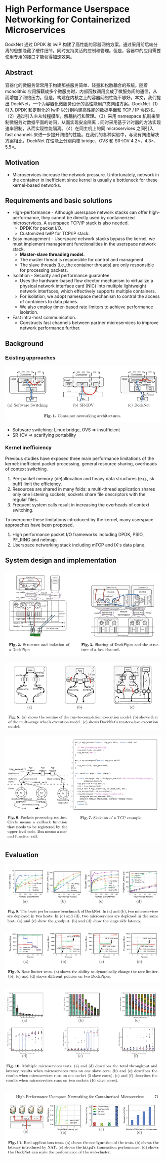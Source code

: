 # High Performance Userspace Networking for Containerized Microservices

DockNet 通过 DPDK 和 IwIP 构建了高性能的容器网络方案。通过采用前后端分离的思想隐藏了硬件细节，同时支持灵活的控制和管理。但是，容器中的应用需要使用专用的接口才能获得加速效果。

## Abstract

容器化的微服务常常用于构建那些服务简单、轻量和松散耦合的系统。随着 monolithic 应用解藕成多个微服务时，内部函数调用变成了微服务间的通信，从而增加了网络压力。但是，构建在内核之上的容器网络性能不够好。本文，我们提出 DockNet，一个为容器化微服务设计的高性能用户态网络方案。DockNet（1）引入 DPDK 和定制化的 IwIP 以分别构建高性能的数据平面和 TCP / IP 协议栈。（2）通过引入主从线程模型，解耦执行和管理。（3）采用 namespace 机制来限制微服务对数据平面的访问，从而实现安全隔离；同时采用基于计时器的方法实现速率限制，从而实现性能隔离。（4）在同主机上的同 microservices 之间引入 fast channels 来进一步提升网络的性能。在我们的各种实验中，与现有网络解决方案相比，DockNet 在性能上分别内核 bridge、OVS 和 SR-IOV 4.2×，4.3×，5.5×。

## Motivation

- Microservices increase the network pressure. Unfortunately, network in the container in inefficient since kernel is usually a bottleneck for these kernel-based networks.

## Requirements and basic solutions

- High-performance - Although userspace network stacks can offer high-performance, they cannot be directly used by containerized microservices. A userspace TCP/IP stack is also needed. 
  - DPDK for packet I/O.
  - Customized IwIP for TCP/IP stack.
- Easy management - Userspace network stacks bypass the kernel, we must implement management functionalities in the userspace network stack.
  - **Master-slave threading model.**
  - The master thread is responsible for control and managment. 
  - The slave threads (i.e.,the container threads) are only responsible for processing packets.
- Isolation - Security and performance guarantee.
  - Uses the hardware-based flow director mechanism to virtualize a physical network interface card (NIC) into multiple lightweight network interfaces, which effectively supports multiple containers.
  - For isolation, we adopt namespace mechanism to control the access of containers to data planes. 
  - We also employ timer-based rate limiters to achieve performance isolation.
- Fast intra-host communication.
  - Constructs fast channels between partner microservices to improve network performance further.

## Background

### Existing approaches

![1556186817477](assets/1556186817477.png)

- Software switching: Linux bridge, OVS => insufficient
- SR-IOV => scarifying portability

### Kernel inefficiency

Previous studies have exposed three main performance limitations of the kernel: inefficient packet processing, general resource sharing, overheads of context switching. 

1. Per-packet memory (de)allocation and heavy data structures (e.g., sk buff) limit the efficiency.
2. Resources are shared in many folds: a multi-thread application shares only one listening sockets, sockets share file descriptors with the regular files.
3. Frequent system calls result in increasing the overheads of context switching. 

To overcome these limitations introduced by the kernel, many userspace approaches have been proposed.

1. High performance packet I/O frameworks including DPDK, PSIO, PF_RING and netmap.
2. Userspace networking stack including mTCP and IX's data plane.

## System design and implementation

### ![1556186795319](assets/1556186795319.png)

![1556186843155](assets/1556186843155.png)

![1556186874025](assets/1556186874025.png)

## Evaluation

![1556186902393](assets/1556186902393.png)

![1556186917116](assets/1556186917116.png)

![1556186938933](assets/1556186938933.png)

![1556186955804](assets/1556186955804.png)